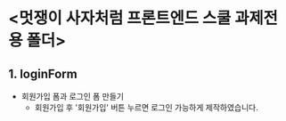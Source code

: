 # <멋쟁이 사자처럼 프론트엔드 스쿨 과제전용 폴더>

## 1. loginForm 
- 회원가입 폼과 로그인 폼 만들기 
  - 회원가입 후 '회원가입' 버튼 누르면 로그인 가능하게 제작하였습니다.  
